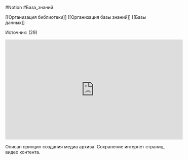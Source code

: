 #Notion #База_знаний 

[[Организация библиотеки]]
[[Организация базы знаний]]
[[Базы данных]]

Источник: (29)

<iframe width="560" height="315" src="https://www.youtube.com/embed/KFQ9qc3p_M8" title="YouTube video player" frameborder="0" allow="accelerometer; autoplay; clipboard-write; encrypted-media; gyroscope; picture-in-picture" allowfullscreen></iframe>

Описан принцип создания медиа архива.
Сохранение интернет страниц, видео контента.